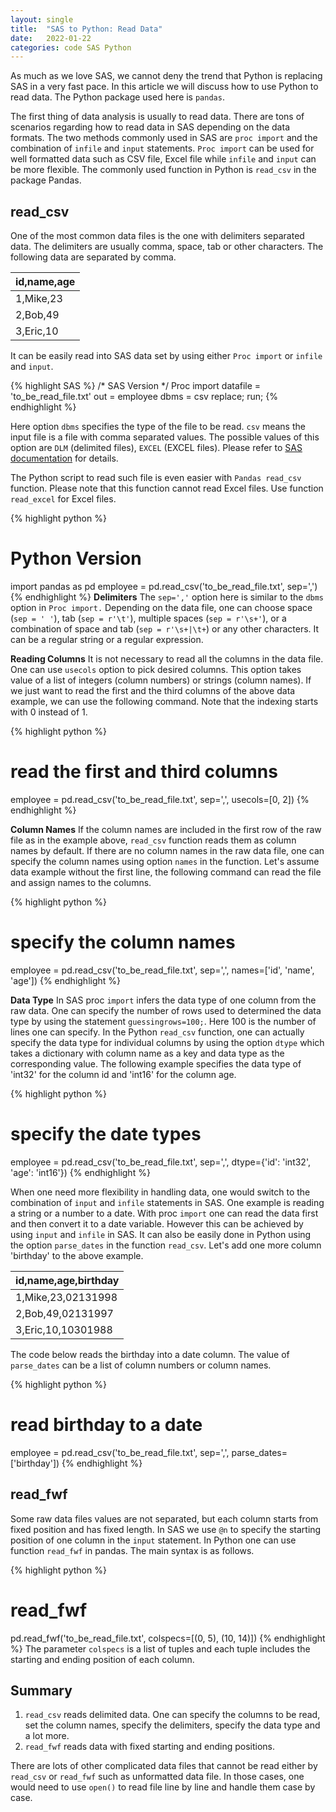 ```yaml
---
layout: single
title:  "SAS to Python: Read Data"
date:   2022-01-22
categories: code SAS Python
---
```


As much as we love SAS, we cannot deny the trend that Python is replacing SAS in a very fast pace. In this article we will discuss how to use Python to read data. The Python package used here is `pandas`. 

The first thing of data analysis is usually to read data. There are tons of scenarios regarding how to read data in SAS depending on the data formats. The two methods commonly used in SAS are `proc import` and the combination of `infile` and `input` statements. `Proc import` can be used for well formatted data such as CSV file, Excel file while `infile` and `input` can be more flexible. The commonly used function in Python is `read_csv` in the package Pandas.

## read_csv
One of the most common data files is the one with delimiters separated data. The delimiters are usually comma, space, tab or other characters. The following data are separated by comma. 

|id,name,age|
|---------|
|1,Mike,23|
|2,Bob,49|
|3,Eric,10|

It can be easily read into SAS data set by using either `Proc import` or `infile` and `input`.

{% highlight SAS %}
/* SAS Version */
Proc import datafile = 'to_be_read_file.txt' 
    out = employee
    dbms = csv
    replace;
run;
{% endhighlight %}

Here option `dbms` specifies the type of the file to be read. `csv` means the input file is a file with comma separated values. The possible values of this option are `DLM` (delimited files), `EXCEL` (EXCEL files). Please refer to [SAS documentation](https://documentation.sas.com/doc/en/pgmsascdc/9.4_3.5/acpcref/p0jf3o1i67m044n1j0kz51ifhpvs.htm) for details.

The Python script to read such file is even easier with `Pandas read_csv` function. Please note that this function cannot read Excel files. Use function `read_excel` for Excel files.

{% highlight python %}
# Python Version
import pandas as pd
employee = pd.read_csv('to_be_read_file.txt', sep=',')
{% endhighlight %}
**Delimiters** The `sep=','` option here is similar to the `dbms` option in `Proc import.` Depending on the data file, one can choose space (`sep = ' '`), tab (`sep = r'\t'`), multiple spaces (`sep = r'\s+'`), or a combination of space and tab (`sep = r'\s+|\t+`) or any other characters. It can be a regular string or a regular expression.

**Reading Columns** It is not necessary to read all the columns in the data file. One can use `usecols` option to pick desired columns. This option takes value of a list of integers (column numbers) or strings (column names). If we just want to read the first and the third columns of the above data example, we can use the following command. Note that the indexing starts with 0 instead of 1. 

{% highlight python %}
# read the first and third columns
employee = pd.read_csv('to_be_read_file.txt', sep=',', usecols=[0, 2])
{% endhighlight %}

**Column Names** If the column names are included in the first row of the raw file as in the example above, `read_csv` function reads them as column names by default. If there are no column names in the raw data file, one can specify the column names using option `names` in the function. Let's assume data example without the first line, the following command can read the file and assign names to the columns.

{% highlight python %}
# specify the column names
employee = pd.read_csv('to_be_read_file.txt', sep=',', names=['id', 'name', 'age'])
{% endhighlight %}

**Data Type** In SAS proc `import` infers the data type of one column from the raw data. One can specify the number of rows used to determined the data type by using the statement `guessingrows=100;`. Here 100 is the number of lines one can specify. In the Python `read_csv` function, one can actually specify the data type for individual columns by using the option `dtype` which takes a dictionary with column name as a key and data type as the corresponding value. The following example specifies the data type of 'int32' for the column id and 'int16' for the column age.

{% highlight python %}
# specify the date types
employee = pd.read_csv('to_be_read_file.txt', sep=',', dtype={'id': 'int32', 'age': 'int16'})
{% endhighlight %}

When one need more flexibility in handling data, one would switch to the combination of `input` and `infile` statements in SAS. One example is reading a string or a number to a date. With proc `import` one can read the data first and then convert it to a date variable. However this can be achieved by using `input` and `infile` in SAS. It can also be easily done in Python using the option `parse_dates` in the function `read_csv`. Let's add one more column 'birthday' to the above example.

|id,name,age,birthday|
|------------|
|1,Mike,23,02131998|
|2,Bob,49,02131997|
|3,Eric,10,10301988|

The code below reads the birthday into a date column. The value of `parse_dates` can be a list of column numbers or column names.

{% highlight python %}
# read birthday to a date
employee = pd.read_csv('to_be_read_file.txt', sep=',', parse_dates=['birthday'])
{% endhighlight %}
## read_fwf
Some raw data files values are not separated, but each column starts from fixed position and has fixed length. In SAS we use `@n` to specify the starting position of one column in the `input` statement. In Python one can use function `read_fwf` in pandas. The main syntax is as follows.

{% highlight python %}
# read_fwf
pd.read_fwf('to_be_read_file.txt', colspecs=[(0, 5), (10, 14)])
{% endhighlight %}
The parameter `colspecs` is a list of tuples and each tuple includes the starting and ending position of each column.

## Summary
1. `read_csv` reads delimited data. One can specify the columns to be read, set the column names, specify the delimiters, specify the data type and a lot more.
2. `read_fwf` reads data with fixed starting and ending positions.

There are lots of other complicated data files that cannot be read either by `read_csv` or `read_fwf` such as unformatted data file. In those cases, one would need to use `open()` to read file line by line and handle them case by case.
